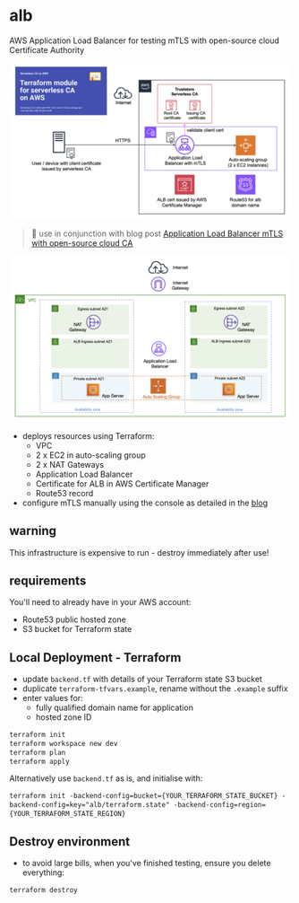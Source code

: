 # alb
AWS Application Load Balancer for testing mTLS with open-source cloud Certificate Authority

![Alt text](images/alb-mtls.png?raw=true "Application Load Balancer mTLS")

> 📖 use in conjunction with blog post [Application Load Balancer mTLS with open-source cloud CA](https://medium.com/@paulschwarzenberger/aws-application-load-balancer-mtls-with-open-source-cloud-ca-277cb40d60c7)

![Alt text](images/alb-resources.png?raw=true "Application Load Balancer resources")

* deploys resources using Terraform:
    * VPC
    * 2 x EC2 in auto-scaling group
    * 2 x NAT Gateways
    * Application Load Balancer
    * Certificate for ALB in AWS Certificate Manager
    * Route53 record
* configure mTLS manually using the console as detailed in the [blog](https://medium.com/@paulschwarzenberger/aws-application-load-balancer-mtls-with-open-source-cloud-ca-277cb40d60c7)

## warning
This infrastructure is expensive to run - destroy immediately after use!

## requirements
You'll need to already have in your AWS account:
* Route53 public hosted zone
* S3 bucket for Terraform state

## Local Deployment - Terraform
* update `backend.tf` with details of your Terraform state S3 bucket
* duplicate `terraform-tfvars.example`, rename without the `.example` suffix
* enter values for:
    * fully qualified domain name for application
    * hosted zone ID
```
terraform init
terraform workspace new dev
terraform plan
terraform apply
```
Alternatively use `backend.tf` as is, and initialise with:
```
terraform init -backend-config=bucket={YOUR_TERRAFORM_STATE_BUCKET} -backend-config=key="alb/terraform.state" -backend-config=region={YOUR_TERRAFORM_STATE_REGION}
```

## Destroy environment
* to avoid large bills, when you've finished testing, ensure you delete everything:
```
terraform destroy
```